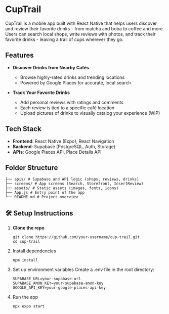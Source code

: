 # CupTrail

CupTrail is a mobile app built with React Native that helps users discover and review their favorite drinks - from matcha and boba to coffee and more. Users can search local shops, write reviews with photos, and track their favorite drinks - leaving a trail of cups wherever they go.

## Features

- **Discover Drinks from Nearby Cafés**
  - Browse highly-rated drinks and trending locations
  - Powered by Google Places for accurate, local search

- **Track Your Favorite Drinks**
  - Add personal reviews with ratings and comments
  - Each review is tied to a specific café location
  - Upload pictures of drinks to visually catalog your experience (WIP)

## Tech Stack

- **Frontend**: React Native (Expo), React Navigation
- **Backend**: Supabase (PostgreSQL, Auth, Storage)
- **APIs**: Google Places API, Place Details API

## Folder Structure
```
├── apis/ # Supabase and API logic (shops, reviews, drinks)
├── screens/ # App screens (Search, Storefront, InsertReview)
├── assets/ # Static assets (images, fonts, icons)
├── App.js # Entry point of the app
└── README.md # Project overview
```
## 🛠️ Setup Instructions

1. **Clone the repo**
    ```
    git clone https://github.com/your-username/cup-trail.git
    cd cup-trail
    ```
2. Install dependencies
    ```
    npm install
    ```

3. Set up environment variables
    Create a .env file in the root directory:

    ```
    SUPABASE_URL=your-supabase-url
    SUPABASE_ANON_KEY=your-supabase-anon-key
    GOOGLE_API_KEY=your-google-places-api-key
    ```

4. Run the app
    ```
    npx expo start
    ```
